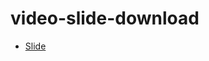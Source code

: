 # video-slide-download
- [Slide](https://github.com/nueyy/video-slide-download/blob/main/650710837_Slide.pdf)
